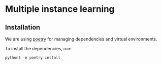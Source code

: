 # Multiple instance learning

## Installation

We are using [poetry](https://python-poetry.org) for managing dependencies and virtual environments.

To install the dependencies, run:

```
python3 -m poetry install
```
